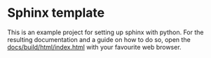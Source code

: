 # Sphinx template
This is an example project for setting up sphinx with python. For the resulting documentation and a guide on how to do so, open the [docs/build/html/index.html](docs/build/html/index.html) with your favourite web browser.